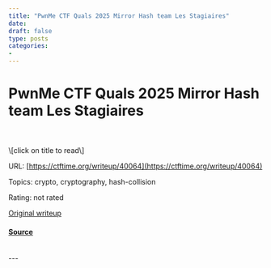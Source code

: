 ```yaml
---
title: "PwnMe CTF Quals 2025 Mirror Hash team Les Stagiaires"
date: 
draft: false
type: posts
categories: 
- 
---
```

# PwnMe CTF Quals 2025 Mirror Hash team Les Stagiaires

<br/>

<br/>
\[click on title to read\]

URL: [https://ctftime.org/writeup/40064](https://ctftime.org/writeup/40064)

Topics: crypto, cryptography, hash-collision 

Rating: not rated

[Original writeup](https://gniot.fr/2025/03/03/ctf-writeup.html)

#### [Source](https://ctftime.org/writeup/40064)

<br/>
---
